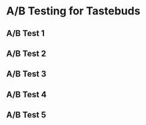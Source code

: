 # A/B Testing for Tastebuds

## A/B Test 1

## A/B Test 2

## A/B Test 3

## A/B Test 4

## A/B Test 5



